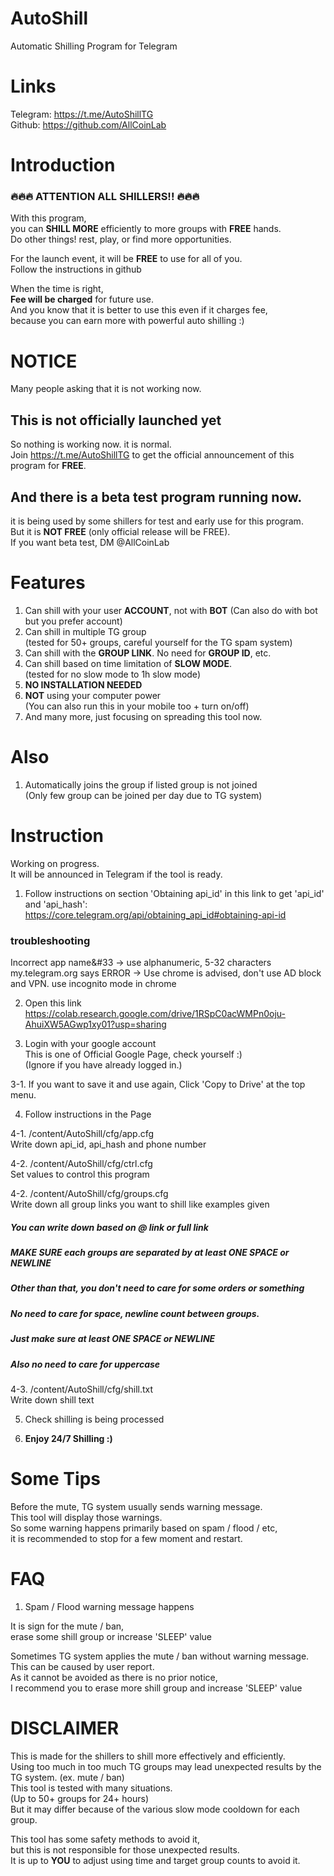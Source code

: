 # AutoShill

Automatic Shilling Program for Telegram

# Links

Telegram: https://t.me/AutoShillTG  
Github: https://github.com/AllCoinLab  

# Introduction

### 🔥🔥🔥 ATTENTION ALL SHILLERS!! 🔥🔥🔥 
  
With this program,  
you can **SHILL MORE** efficiently to more groups with **FREE** hands.  
Do other things! rest, play, or find more opportunities.  

For the launch event,
it will be **FREE** to use for all of you.  
Follow the instructions in github

When the time is right,  
**Fee will be charged** for future use.  
And you know that it is better to use this even if it charges fee,  
because you can earn more with powerful auto shilling :)  

# NOTICE
Many people asking that it is not working now.  
## This is not officially launched yet
So nothing is working now. it is normal.  
Join https://t.me/AutoShillTG to get the official announcement of this program for **FREE**.

## And there is a beta test program running now.  
it is being used by some shillers for test and early use for this program.  
But it is **NOT FREE** (only official release will be FREE).  
If you want beta test, DM @AllCoinLab


# Features
1. Can shill with your user **ACCOUNT**, not with **BOT**
(Can also do with bot but you prefer account)  
2. Can shill in multiple TG group  
(tested for 50+ groups, careful yourself for the TG spam system)  
3. Can shill with the **GROUP LINK**. No need for **GROUP ID**, etc.  
4. Can shill based on time limitation of **SLOW MODE**.  
(tested for no slow mode to 1h slow mode)  
5. **NO INSTALLATION NEEDED**
6. **NOT** using your computer power  
(You can also run this in your mobile too + turn on/off)
8. And many more, just focusing on spreading this tool now.  

# Also
1. Automatically joins the group if listed group is not joined  
(Only few group can be joined per day due to TG system)

# Instruction
Working on progress.  
It will be announced in Telegram if the tool is ready.  

1. Follow instructions on section 'Obtaining api_id' in this link to get 'api_id' and 'api_hash':  
https://core.telegram.org/api/obtaining_api_id#obtaining-api-id

### troubleshooting
Incorrect app name&#33 -> use alphanumeric, 5-32 characters
my.telegram.org says ERROR -> Use chrome is advised, don't use AD block and VPN. use incognito mode in chrome


2. Open this link  
https://colab.research.google.com/drive/1RSpC0acWMPn0oju-AhuiXW5AGwp1xy01?usp=sharing

3. Login with your google account  
This is one of Official Google Page, check yourself :)  
(Ignore if you have already logged in.)

3-1. If you want to save it and use again, 
Click 'Copy to Drive' at the top menu.

4. Follow instructions in the Page

4-1. /content/AutoShill/cfg/app.cfg  
Write down api_id, api_hash and phone number

4-2. /content/AutoShill/cfg/ctrl.cfg  
Set values to control this program

4-2. /content/AutoShill/cfg/groups.cfg  
Write down all group links you want to shill like examples given
##### You can write down based on @ link or full link
##### MAKE SURE each groups are separated by at least ONE SPACE or NEWLINE
##### Other than that, you don't need to care for some orders or something
##### No need to care for space, newline count between groups.
##### Just make sure at least ONE SPACE or NEWLINE
##### Also no need to care for uppercase

4-3. /content/AutoShill/cfg/shill.txt  
Write down shill text

5. Check shilling is being processed

6. **Enjoy 24/7 Shilling :)**



# Some Tips
Before the mute, TG system usually sends warning message.  
This tool will display those warnings.  
So some warning happens primarily based on spam / flood / etc,  
it is recommended to stop for a few moment and restart.


# FAQ
1. Spam / Flood warning message happens  

It is sign for the mute / ban,  
erase some shill group or increase 'SLEEP' value

Sometimes TG system applies the mute / ban without warning message.  
This can be caused by user report.  
As it cannot be avoided as there is no prior notice,  
I recommend you to erase more shill group and increase 'SLEEP' value


# DISCLAIMER
This is made for the shillers to shill more effectively and efficiently.  
Using too much in too much TG groups may lead unexpected results by the TG system. (ex. mute / ban)  
This tool is tested with many situations.  
(Up to 50+ groups for 24+ hours)  
But it may differ because of the various slow mode cooldown for each group.

This tool has some safety methods to avoid it,  
but this is not responsible for those unexpected results.  
It is up to **YOU** to adjust using time and target group counts to avoid it.

